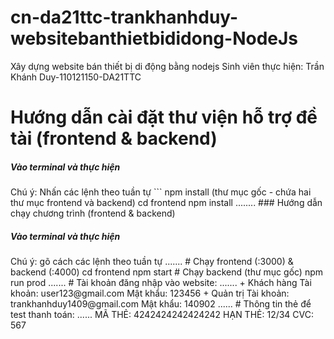 # cn-da21ttc-trankhanhduy-websitebanthietbididong-NodeJs
Xây dựng website bán thiết bị di động bằng nodejs
Sinh viên thực hiện: 
Trần Khánh Duy-110121150-DA21TTC
# Hướng dẫn cài đặt thư viện hỗ trợ đề tài (frontend & backend)
<h5>Vào terminal và thực hiện</h5>
Chú ý: Nhấn các lệnh theo tuần tự
```
npm install (thư mục gốc - chứa hai thư mục frontend và backend)
cd frontend
npm install
........
### Hướng dẫn chạy chương trình (frontend & backend)
<h5>Vào terminal và thực hiện</h5>
Chú ý: gõ cách các lệnh theo tuần tự
.......
# Chạy frontend (:3000) & backend (:4000)
cd frontend
npm start
# Chạy backend (thư mục gốc)
npm run prod
.......
# Tài khoản đăng nhập vào website:
.......
+ Khách hàng
	Tài khoản: user123@gmail.com
	Mật khẩu: 123456
+ Quản trị
	Tài khoản: trankhanhduy1409@gmail.com
	Mật khẩu: 140902
......
# Thông tin thẻ để test thanh toán:
......
MÃ THẺ: 4242424242424242
HẠN THẺ: 12/34
CVC: 567
